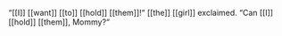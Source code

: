 “[[I]] [[want]] [[to]] [[hold]] [[them]]!“ [[the]] [[girl]] exclaimed. “Can [[I]] [[hold]] [[them]], Mommy?“